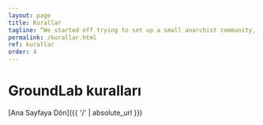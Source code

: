 ```yaml
---
layout: page
title: Kurallar
tagline: “We started off trying to set up a small anarchist community, but people wouldn't obey the rules.”
permalink: /kurallar.html
ref: kurallar
order: 4
---
```

<h1>GroundLab kuralları</h1>


[Ana Sayfaya Dön]({{ '/' | absolute_url }})
